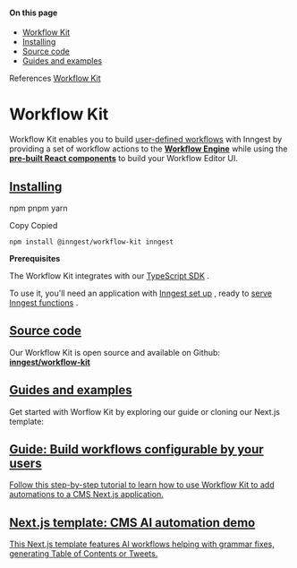 #### On this page

- [Workflow Kit](\docs\reference\workflow-kit#workflow-kit)
- [Installing](\docs\reference\workflow-kit#installing)
- [Source code](\docs\reference\workflow-kit#source-code)
- [Guides and examples](\docs\reference\workflow-kit#guides-and-examples)

References [Workflow Kit](\docs\reference\workflow-kit)

# Workflow Kit

Workflow Kit enables you to build [user-defined workflows](\docs\guides\user-defined-workflows) with Inngest by providing a set of workflow actions to the [**Workflow Engine**](\docs\reference\workflow-kit\engine) while using the [**pre-built React components**](\docs\reference\workflow-kit\components-api) to build your Workflow Editor UI.

## [Installing](\docs\reference\workflow-kit#installing)

npm pnpm yarn

Copy Copied

```
npm install @inngest/workflow-kit inngest
```

**Prerequisites**

The Workflow Kit integrates with our [TypeScript SDK](\docs\reference\typescript) .

To use it, you'll need an application with [Inngest set up](\docs\sdk\overview) , ready to [serve Inngest functions](\docs\learn\serving-inngest-functions) .

## [Source code](\docs\reference\workflow-kit#source-code)

Our Workflow Kit is open source and available on Github: [**inngest/workflow-kit**](https://github.com/inngest/workflow-kit/)

## [Guides and examples](\docs\reference\workflow-kit#guides-and-examples)

Get started with Worflow Kit by exploring our guide or cloning our Next.js template:

## [Guide: Build workflows configurable by your users](\docs\guides\user-defined-workflows)

[Follow this step-by-step tutorial to learn how to use Workflow Kit to add automations to a CMS Next.js application.](\docs\guides\user-defined-workflows)

## [Next.js template: CMS AI automation demo](https://github.com/inngest/workflow-kit/tree/main/examples/nextjs-blog-cms#readme)

[This Next.js template features AI workflows helping with grammar fixes, generating Table of Contents or Tweets.](https://github.com/inngest/workflow-kit/tree/main/examples/nextjs-blog-cms#readme)